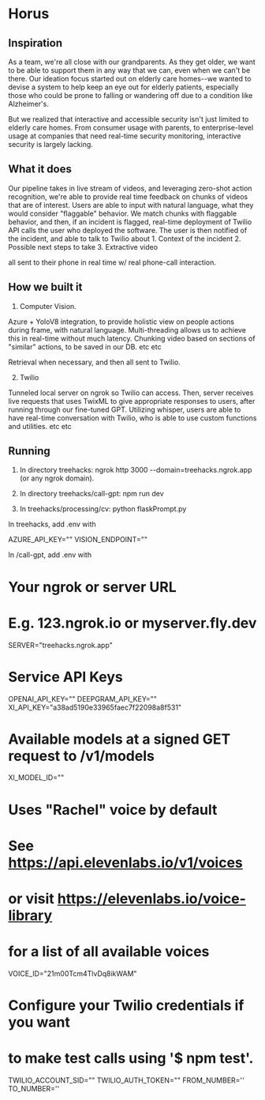 # Horus

## Inspiration
As a team, we're all close with our grandparents. As they get older, we want to be able to support them in any way that we can, even when we can't be there. Our ideation focus started out on elderly care homes--we wanted to devise a system to help keep an eye out for elderly patients, especially those who could be prone to falling or wandering off due to a condition like Alzheimer's.

But we realized that interactive and accessible security isn't just limited to elderly care homes. From consumer usage with parents, to enterprise-level usage at companies that need real-time security monitoring, interactive security is largely lacking. 

## What it does
Our pipeline takes in live stream of videos, and leveraging zero-shot action recognition, we're able to provide real time feedback on chunks of videos that are of interest. Users are able to input with natural language, what they would consider "flaggable" behavior. We match chunks with flaggable behavior, and then, if an incident is flagged, real-time deployment of Twilio API calls the user who deployed the software. The user is then notified of the incident, and able to talk to Twilio about 
      1. Context of the incident
      2. Possible next steps to take
      3. Extractive video

all sent to their phone in real time w/ real phone-call interaction. 


## How we built it

1. Computer Vision.

Azure + YoloV8 integration, to provide holistic view on people actions during frame, with natural language. Multi-threading allows us to achieve this in real-time without much latency. Chunking video based on sections of "similar" actions, to be saved in our DB.  etc etc

Retrieval when necessary, and then all sent to Twilio. 

2. Twilio

Tunneled local server on ngrok so Twilio can access. Then, server receives live requests that uses TwixML to give appropriate responses to users, after running through our fine-tuned GPT. Utilizing whisper, users are able to have real-time conversation with Twilio, who is able to use custom functions and utilities. etc etc 



## Running

1. In directory treehacks: ngrok http 3000 --domain=treehacks.ngrok.app (or any ngrok domain).

2. In directory treehacks/call-gpt: npm run dev

3. In treehacks/processing/cv: python flaskPrompt.py

In treehacks, add .env with

AZURE_API_KEY=""
VISION_ENDPOINT=""

In /call-gpt, add .env with 

# Your ngrok or server URL
# E.g. 123.ngrok.io or myserver.fly.dev
SERVER="treehacks.ngrok.app"

# Service API Keys
OPENAI_API_KEY=""
DEEPGRAM_API_KEY=""
XI_API_KEY="a38ad5190e33965faec7f22098a8f531"
# Available models at a signed GET request to /v1/models
XI_MODEL_ID=""

# Uses "Rachel" voice by default
# See https://api.elevenlabs.io/v1/voices
# or visit https://elevenlabs.io/voice-library
# for a list of all available voices
VOICE_ID="21m00Tcm4TlvDq8ikWAM"

# Configure your Twilio credentials if you want
# to make test calls using '$ npm test'.
TWILIO_ACCOUNT_SID=""
TWILIO_AUTH_TOKEN=""
FROM_NUMBER=''
TO_NUMBER=''


